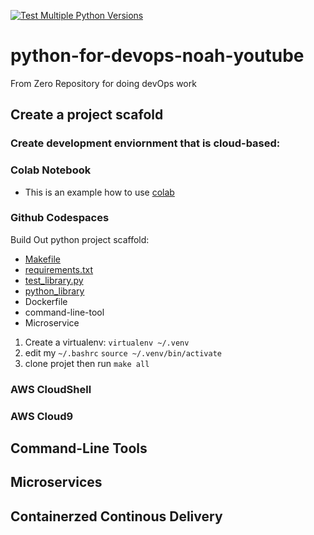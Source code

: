 [![Test Multiple Python Versions](https://github.com/DHARAJAK/python-for-devops-noah-youtube/actions/workflows/main.yml/badge.svg)](https://github.com/DHARAJAK/python-for-devops-noah-youtube/actions/workflows/main.yml)
# python-for-devops-noah-youtube
From Zero Repository for doing devOps work

## Create a project scafold 

### Create development enviornment that is cloud-based:

### Colab Notebook

* This is an example how to use [colab](https://colab.research.google.com/drive/1oCD4qbn8mR9nANlMIJON6cuW3ipLQaRG#scrollTo=EjtKOB5yE0l_)

### Github Codespaces

Build Out python project scaffold:

* [Makefile](https://github.com/DHARAJAK/python-for-devops-noah-youtube/blob/main/Makefile)
* [requirements.txt](https://github.com/DHARAJAK/python-for-devops-noah-youtube/blob/main/requirements.txt)
* [test_library.py](https://github.com/DHARAJAK/python-for-devops-noah-youtube/blob/main/test_devopslib.py)
* [python_library](https://github.com/DHARAJAK/python-for-devops-noah-youtube/tree/main/devopslib)
* Dockerfile
* command-line-tool
* Microservice

1. Create a virtualenv: `virtualenv ~/.venv`
2. edit my `~/.bashrc` `source ~/.venv/bin/activate`
3. clone projet then run `make all`

### AWS CloudShell
### AWS Cloud9

## Command-Line Tools

## Microservices

## Containerzed Continous Delivery


